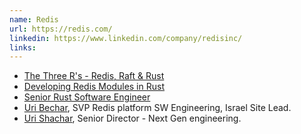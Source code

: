 ```yaml
---
name: Redis
url: https://redis.com/
linkedin: https://www.linkedin.com/company/redisinc/
links:
---
```


* [The Three R's - Redis, Raft & Rust](/presentations/the-three-rs-redis-raft-rust)
* [Developing Redis Modules in Rust](/presentations/developing-redis-modules-in-rust)
* [Senior Rust Software Engineer](https://www.linkedin.com/jobs/view/4194286670)
* [Uri Bechar](https://www.linkedin.com/in/uribechar/), SVP Redis platform SW Engineering, Israel Site Lead.
* [Uri Shachar](https://www.linkedin.com/in/uri-shachar-852b29/), Senior Director - Next Gen engineering.

